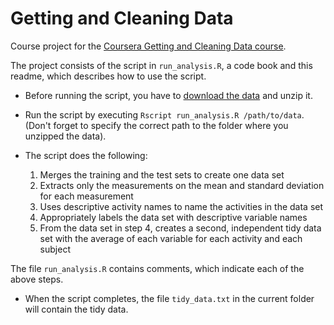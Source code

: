 # Getting and Cleaning Data
Course project for the [Coursera Getting and Cleaning Data course](https://www.coursera.org/course/getdata).  

The project consists of the script in `run_analysis.R`, a code book and this readme, which describes how to use the script.
* Before running the script, you have to [download the data](https://d396qusza40orc.cloudfront.net/getdata/projectfiles/UCI+HAR+Dataset.zip) and unzip it.
* Run the script by executing `Rscript run_analysis.R /path/to/data`.
(Don't forget to specify the correct path to the folder where you unzipped the data).

* The script does the following:
  1. Merges the training and the test sets to create one data set
  2. Extracts only the measurements on the mean and standard deviation for each measurement
  3. Uses descriptive activity names to name the activities in the data set
  4. Appropriately labels the data set with descriptive variable names
  5. From the data set in step 4, creates a second, independent tidy data set with the average of each variable for each activity and each subject

The file `run_analysis.R` contains comments, which indicate each of the above steps.
* When the script completes, the file `tidy_data.txt` in the current folder will contain the tidy data.
